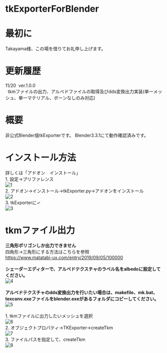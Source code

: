 # tkExporterForBlender

# 最初に
Takayama様、この場を借りてお礼申し上げます。

# 更新履歴
 11/20&nbsp;&nbsp;ver.1.0.0
  <br>&nbsp;&nbsp;tkmファイルの出力、アルベドファイルの取得及びdds変換出力実装(単一メッシュ、単一マテリアル、ボーンなしのみ対応)
     

# 概要
非公式Blender版tkExporterです。
Blender3.3.1にて動作確認済みです。

# インストール方法
詳しくは「アドオン　インストール」
<br>1.&nbsp;設定→プリファレンス
<br>![1](https://user-images.githubusercontent.com/44657623/202902685-123d81df-5561-4e91-8251-205606a1d19d.png)
<br>2.&nbsp;アドオン→インストール→tkExporter.py→アドオンをインストール
<br>![2](https://user-images.githubusercontent.com/44657623/202902789-0c5857bb-2c65-4123-ba87-ccc682e84f0c.png)
<br>3.&nbsp;tkExporterに✓
<br>![3](https://user-images.githubusercontent.com/44657623/202902856-b194fb85-ad2a-487b-91e9-c2de8b073ef0.png)

# tkmファイル出力
**三角形ポリゴンしか出力できません**
<br>四角形→三角形にする方法はこちらを参照
<br>https://www.matatabi-ux.com/entry/2019/09/05/100000
<br><br>
**シェーダーエディターで、アルベドテクスチャのラベル名をalbedoに設定してください。**
<br>![4](https://user-images.githubusercontent.com/44657623/202903175-8986e331-61f4-4f9b-98ea-b3214c57adc8.png)
<br><br>
**アルベドテクスチャのdds変換出力を行いたい場合は、makefile、mk.bat、texconv.exeファイルをblender.exeがあるフォルダにコピーしてください。**
<br>![5](https://user-images.githubusercontent.com/44657623/202903461-e0485e01-c978-42fa-910a-a77068ee66f0.png)
<br><br>
1.&nbsp;tkmファイルに出力したいメッシュを選択
<br>![6](https://user-images.githubusercontent.com/44657623/202903646-7edabb2d-8976-4bb3-a3e3-8ddec51cb3ed.png)
<br>2.&nbsp;オブジェクトプロパティ→TKExporter→createTkm
<br>![7](https://user-images.githubusercontent.com/44657623/202903877-d500505a-b454-425c-9c36-96f8e9995bac.png)
<br>3.&nbsp;ファイルパスを指定して、createTkm
<br>![8](https://user-images.githubusercontent.com/44657623/202904033-0e1a9589-85ff-4f5c-a03a-8b6a0a32aebb.png)


